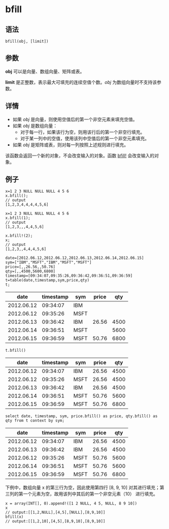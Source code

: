 # bfill

## 语法

`bfill(obj, [limit])`

## 参数

**obj** 可以是向量、数组向量、矩阵或表。

**limit** 是正整数，表示最大可填充的连续空值个数。*obj* 为数组向量时不支持该参数。

## 详情

* 如果 *obj* 是向量，则使用空值后的第一个非空元素来填充空值。
* 如果 *obj* 是数组向量：
  + 对于每一行，如果该行为空，则用该行后的第一个非空行填充。
  + 对于某一列中的空值，使用该列中空值后的第一个非空元素填充。
* 如果 *obj* 是矩阵或表，则对每一列按照上述规则进行填充。

该函数会返回一个新的对象，不会改变输入的对象。函数 [bfill!](bfill_.html)
会改变输入的对象。

## 例子

```
x=1 2 3 NULL NULL NULL 4 5 6
x.bfill();
// output
[1,2,3,4,4,4,4,5,6]

x=1 2 3 NULL NULL NULL 4 5 6
x.bfill(1);
// output
[1,2,3,,,4,4,5,6]

x.bfill!(2);
x;
// output
[1,2,3,,4,4,4,5,6]

date=[2012.06.12,2012.06.12,2012.06.13,2012.06.14,2012.06.15]
sym=["IBM","MSFT","IBM","MSFT","MSFT"]
price=[,,26.56,,50.76]
qty=[,,4500,5600,6800]
timestamp=[09:34:07,09:35:26,09:36:42,09:36:51,09:36:59]
t=table(date,timestamp,sym,price,qty)
t;
```

| date | timestamp | sym | price | qty |
| --- | --- | --- | --- | --- |
| 2012.06.12 | 09:34:07 | IBM |  |  |
| 2012.06.12 | 09:35:26 | MSFT |  |  |
| 2012.06.13 | 09:36:42 | IBM | 26.56 | 4500 |
| 2012.06.14 | 09:36:51 | MSFT |  | 5600 |
| 2012.06.15 | 09:36:59 | MSFT | 50.76 | 6800 |

```
t.bfill()
```

| date | timestamp | sym | price | qty |
| --- | --- | --- | --- | --- |
| 2012.06.12 | 09:34:07 | IBM | 26.56 | 4500 |
| 2012.06.12 | 09:35:26 | MSFT | 26.56 | 4500 |
| 2012.06.13 | 09:36:42 | IBM | 26.56 | 4500 |
| 2012.06.14 | 09:36:51 | MSFT | 50.76 | 5600 |
| 2012.06.15 | 09:36:59 | MSFT | 50.76 | 6800 |

```
select date, timestamp, sym, price.bfill() as price, qty.bfill() as qty from t context by sym;
```

| date | timestamp | sym | price | qty |
| --- | --- | --- | --- | --- |
| 2012.06.12 | 09:34:07 | IBM | 26.56 | 4500 |
| 2012.06.13 | 09:36:42 | IBM | 26.56 | 4500 |
| 2012.06.12 | 09:35:26 | MSFT | 50.76 | 5600 |
| 2012.06.14 | 09:36:51 | MSFT | 50.76 | 5600 |
| 2012.06.15 | 09:36:59 | MSFT | 50.76 | 6800 |

下例中，数组向量 x 的第三行为空，因此使用第四行 [8, 9, 10] 对其进行填充；第三列的第一个元素为空，故用该列中其后的第一个非空元素（10） 进行填充。

```
x = array(INT[], 0).append!([1 2 NULL, 4 5, NULL, 8 9 10])
x
// output:[[1,2,NULL],[4,5],[NULL],[8,9,10]]
bfill(x)
// output:[[1,2,10],[4,5],[8,9,10],[8,9,10]]
```

